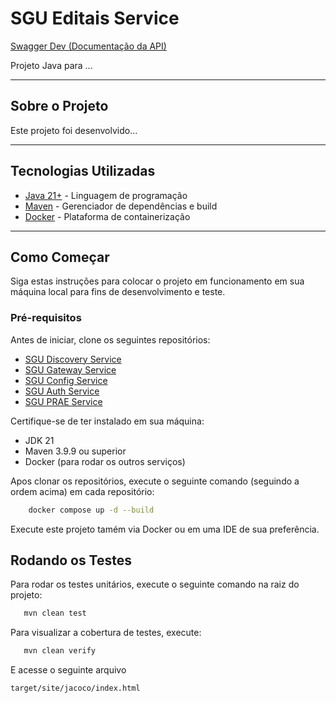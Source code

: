 # SGU Editais Service

[Swagger Dev (Documentação da API)](http://localhost:8083/swagger-ui/index.html)


Projeto Java para ...

---

## Sobre o Projeto

Este projeto foi desenvolvido...

---

## Tecnologias Utilizadas

* [Java 21+](https://www.oracle.com/br/java/technologies/downloads/#java21) - Linguagem de programação
* [Maven](https://maven.apache.org/) - Gerenciador de dependências e build
* [Docker](https://www.docker.com/) - Plataforma de containerização

---

## Como Começar

Siga estas instruções para colocar o projeto em funcionamento em sua máquina local para fins de desenvolvimento e teste.

### Pré-requisitos

Antes de iniciar, clone os seguintes repositórios:

- [SGU Discovery Service](https://github.com/lmtsufape/sgu-discovery-service)
- [SGU Gateway Service](https://github.com/lmtsufape/sgu-gateway-service)
- [SGU Config Service](https://github.com/lmtsufape/sgu-config-service)
- [SGU Auth Service](https://github.com/lmtsufape/sgu-auth-server)
- [SGU PRAE Service](https://github.com/lmtsufape/sgu-prae-service)

Certifique-se de ter instalado em sua máquina:

* JDK 21
* Maven 3.9.9 ou superior
* Docker (para rodar os outros serviços)

Apos clonar os repositórios, execute o seguinte comando (seguindo a ordem acima) em cada repositório:

```bash
    docker compose up -d --build
```

Execute este projeto tamém via Docker ou em uma IDE de sua preferência.

## Rodando os Testes

Para rodar os testes unitários, execute o seguinte comando na raiz do projeto:

```bash
   mvn clean test
```

Para visualizar a cobertura de testes, execute:

```bash
   mvn clean verify
```

E acesse o seguinte arquivo

```text
target/site/jacoco/index.html
```
